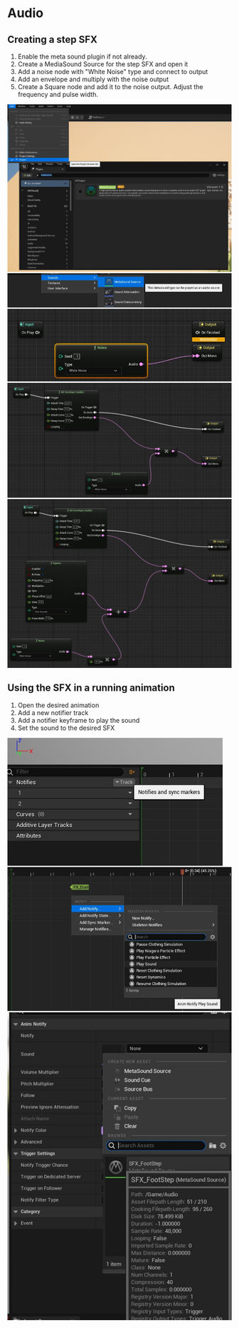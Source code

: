# Audio

## Creating a step SFX

1. Enable the meta sound plugin if not already.
2. Create a MediaSound Source for the step SFX and open it
3. Add a noise node with "White Noise" type and connect to output
4. Add an envelope and multiply with the noise output
5. Create a Square node and add it to the noise output. Adjust the frequency and pulse width.

![MetaSoundPlugin](./Images/audio/MetaSoundPlugin.jpg)
![Audio](./Images/audio/Audio.jpg)
![AudioStep](./Images/audio/AudioStep.jpg)
![AudioStep1](./Images/audio/AudioStep1.jpg)
![AudioStep2](./Images/audio/AudioStep2.jpg)


## Using the SFX in a running animation

1. Open the desired animation
2. Add a new notifier track
3. Add a notifier keyframe to play the sound
4. Set the sound to the desired SFX

![AudioStep3](./Images/audio/AudioStep3.jpg)
![AudioStep4](./Images/audio/AudioStep4.jpg)
![AudioStep5](./Images/audio/AudioStep5.jpg)